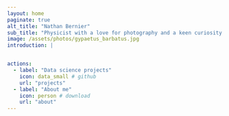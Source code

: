 ```yaml
---
layout: home
paginate: true
alt_title: "Nathan Bernier"
sub_title: "Physicist with a love for photography and a keen curiosity for data"
image: /assets/photos/gypaetus_barbatus.jpg
introduction: |


actions:
  - label: "Data science projects"
    icon: data_small # github
    url: "projects"
  - label: "About me"
    icon: person # download
    url: "about"
---
```

